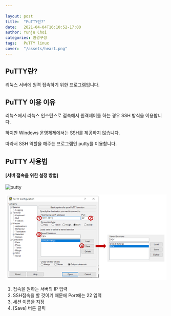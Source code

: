 ```yaml
---

layout: post
title:  "PuTTY란?"
date:   2021-04-04T16:10:52-17:00
author: Yunju Choi
categories: 환경구성
tags:	PuTTY linux
cover:  "/assets/heart.png"
---
```


## PuTTY란?

리눅스 서버에 원격 접속하기 위한 프로그램입니다.

## PuTTY 이용 이유

리눅스에서 리눅스 인스턴스로 접속해서 원격제어를 하는 경우 SSH 방식을 이용합니다.

하지만 Windows 운영체제에서는 SSH를 제공하지 않습니다.

따라서 SSH 역할을 해주는 프로그램인 putty를 이용합니다.

## PuTTY 사용법

#### [서버 접속을 위한 설정 방법]

![putty](https://user-images.githubusercontent.com/62147394/113503089-a3ac9280-956a-11eb-9c08-7fc1336f04fa.PNG)

<img src="./_image/putty.PNG" title="putty설정">

1. 접속을 원하는 서버의 IP 입력
2. SSH접속을 할 것이기 때문에 Port에는 22 입력
3. 세션 이름을 지정
4. [Save] 버튼 클릭

